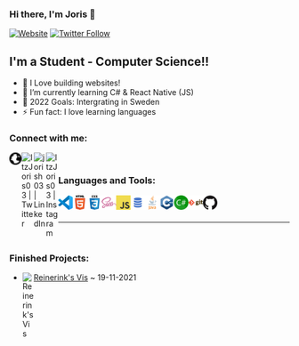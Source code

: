 ### Hi there, I'm Joris 👋 

[![Website](https://img.shields.io/website?label=jorishummel.com&style=for-the-badge&url=https%3A%2F%2Fjoriswebdev.com)](https://jorishummel.com)
[![Twitter Follow](https://img.shields.io/twitter/follow/ItzJoris03?color=1DA1F2&logo=twitter&style=for-the-badge)](https://twitter.com/intent/follow?original_referer=https%3A%2F%2Fgithub.com%2FItzJoris03&screen_name=ItzJoris03)

## I'm a Student - Computer Science!!

- 🔭 I Love building websites!
- 🌱 I’m currently learning C# & React Native (JS)
- 🥅 2022 Goals: Intergrating in Sweden
- ⚡ Fun fact: I love learning languages

### Connect with me:

[<img align="left" alt="joriswebdev.com" width="22px" src="https://raw.githubusercontent.com/iconic/open-iconic/master/svg/globe.svg" />][website]
[<img align="left" alt="ItzJoris03 | Twitter" width="22px" src="https://cdn.jsdelivr.net/npm/simple-icons@v3/icons/twitter.svg" />][twitter]
[<img align="left" alt="jorish03 | LinkedIn" width="22px" src="https://cdn.jsdelivr.net/npm/simple-icons@v3/icons/linkedin.svg" />][linkedin]
[<img align="left" alt="ItzJoris03 | Instagram" width="22px" src="https://cdn.jsdelivr.net/npm/simple-icons@v3/icons/instagram.svg" />][instagram]

<br />

### Languages and Tools:

<img align="left" alt="Visual Studio Code" width="26px" src="https://raw.githubusercontent.com/github/explore/80688e429a7d4ef2fca1e82350fe8e3517d3494d/topics/visual-studio-code/visual-studio-code.png" />
<img align="left" alt="HTML5" width="26px" src="https://raw.githubusercontent.com/github/explore/80688e429a7d4ef2fca1e82350fe8e3517d3494d/topics/html/html.png" />
<img align="left" alt="CSS3" width="26px" src="https://raw.githubusercontent.com/github/explore/80688e429a7d4ef2fca1e82350fe8e3517d3494d/topics/css/css.png" />
<img align="left" alt="Sass" width="26px" src="https://raw.githubusercontent.com/github/explore/80688e429a7d4ef2fca1e82350fe8e3517d3494d/topics/sass/sass.png" />
<img align="left" alt="JavaScript" width="26px" src="https://raw.githubusercontent.com/github/explore/80688e429a7d4ef2fca1e82350fe8e3517d3494d/topics/javascript/javascript.png" />
<img align="left" alt="SQL" width="26px" src="https://raw.githubusercontent.com/github/explore/80688e429a7d4ef2fca1e82350fe8e3517d3494d/topics/sql/sql.png" />
<img align="left" alt="Java" width="26px" src="https://raw.githubusercontent.com/github/explore/80688e429a7d4ef2fca1e82350fe8e3517d3494d/topics/java/java.png" />
<img align="left" alt="C++" width="26px" src="https://raw.githubusercontent.com/github/explore/80688e429a7d4ef2fca1e82350fe8e3517d3494d/topics/cpp/cpp.png" />
<img align="left" alt="C#" width="26px" src="https://raw.githubusercontent.com/github/explore/80688e429a7d4ef2fca1e82350fe8e3517d3494d/topics/csharp/csharp.png" />
<img align="left" alt="Git" width="26px" src="https://raw.githubusercontent.com/github/explore/80688e429a7d4ef2fca1e82350fe8e3517d3494d/topics/git/git.png" />
<img align="left" alt="GitHub" width="26px" src="https://raw.githubusercontent.com/github/explore/78df643247d429f6cc873026c0622819ad797942/topics/github/github.png" />

<br />
<br />

---

<br />

### Finished Projects:

- [<img align="left" alt="Reinerink's Vis" width="20px" src="https://github.com/ItzJoris03/reinerinksvis/blob/main/assets/img/header-logo.png"/> Reinerink's Vis](https://reinerinksvis.nl/) ~ 19-11-2021

[website]: https://joriswebdev.com
[twitter]: https://twitter.com/ItzJoris03
[instagram]: https://instagram.com/itzjoris03
[linkedin]: https://linkedin.com/in/JorisH03
